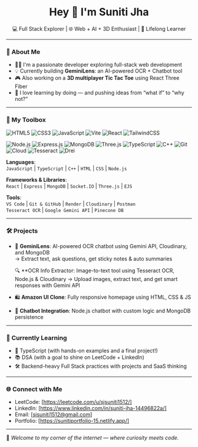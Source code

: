 
<h1 align="center">Hey 👋 I'm Suniti Jha</h1>
<p align="center">
  💻 Full Stack Explorer | 🌐 Web + AI + 3D Enthusiast | 🧠 Lifelong Learner
</p>

---

### 🌟 About Me

- 🧑‍💻 I'm a passionate developer exploring full-stack web development  
- 💡 Currently building **GeminiLens**: an AI-powered OCR + Chatbot tool  
- 🎮 Also working on a **3D multiplayer Tic Tac Toe** using React Three Fiber  
- 🧩 I love learning by doing — and pushing ideas from “what if” to “why not?”

---

### 🚀 My Toolbox

![HTML5](https://img.shields.io/badge/-HTML5-E34F26?style=flat-square&logo=html5&logoColor=white)
![CSS3](https://img.shields.io/badge/-CSS3-1572B6?style=flat-square&logo=css3)
![JavaScript](https://img.shields.io/badge/-JavaScript-F7DF1E?style=flat-square&logo=javascript&logoColor=black)
![Vite](https://img.shields.io/badge/-Vite-646CFF?style=flat-square&logo=vite&logoColor=white)
![React](https://img.shields.io/badge/-React-61DAFB?style=flat-square&logo=react&logoColor=black)
![TailwindCSS](https://img.shields.io/badge/-TailwindCSS-38B2AC?style=flat-square&logo=tailwind-css&logoColor=white)

![Node.js](https://img.shields.io/badge/-Node.js-339933?style=flat-square&logo=node.js&logoColor=white)
![Express.js](https://img.shields.io/badge/-Express.js-000000?style=flat-square&logo=express&logoColor=white)
![MongoDB](https://img.shields.io/badge/-MongoDB-47A248?style=flat-square&logo=mongodb&logoColor=white)
![Three.js](https://img.shields.io/badge/-Three.js-000000?style=flat-square&logo=three.js&logoColor=white)
![TypeScript](https://img.shields.io/badge/-TypeScript-3178C6?style=flat-square&logo=typescript&logoColor=white)
![C++](https://img.shields.io/badge/-C++-00599C?style=flat-square&logo=c%2B%2B&logoColor=white)
![Git](https://img.shields.io/badge/-Git-F05032?style=flat-square&logo=git&logoColor=white)
![Cloud](https://img.shields.io/badge/-Cloud-4285F4?style=flat-square&logo=cloud&logoColor=white)
![Tesseract](https://img.shields.io/badge/-Tesseract-4285F4?style=flat-square&logo=tesseract&logoColor=white)
![Drei](https://img.shields.io/badge/-drei-0C1A29?style=flat-square&logo=data:image/svg+xml;base64,&logoColor=white)


**Languages**:  
`JavaScript` | `TypeScript` | `C++` | `HTML` | `CSS` | `Node.js`

**Frameworks & Libraries**:  
`React` | `Express` | `MongoDB` | `Socket.IO` | `Three.js` | `EJS`

**Tools**:  
`VS Code` | `Git & GitHub` | `Render` | `Cloudinary` | `Postman`  
`Tesseract OCR` | `Google Gemini API` | `Pinecone DB`

---

### 🛠️ Projects 

- 🧠 **GeminiLens**: AI-powered OCR chatbot using Gemini API, Cloudinary, and MongoDB  
  → Extract text, ask questions, get sticky notes & auto summaries
  
  🔍 **OCR Info Extractor: Image-to-text tool using Tesseract OCR, Node.js & Cloudinary
   → Upload images, extract text, and get smart responses with Gemini API

- 🛍️ **Amazon UI Clone**: Fully responsive homepage using HTML, CSS & JS

- 💬 **Chatbot Integration**: Node.js chatbot with custom logic and MongoDB persistence

---

### 🌱 Currently Learning

- 📘 TypeScript (with hands-on examples and a final project!)  
- 📚 DSA (with a goal to shine on LeetCode + LinkedIn)  
- 🛠️ Backend-heavy Full Stack practices with projects and SaaS thinking

---

### 🌐 Connect with Me

- LeetCode: [https://leetcode.com/u/sjsuniti1512/]
- LinkedIn: [https://www.linkedin.com/in/suniti-jha-14496822a/]
- Email:    [sjsuniti1512@gmail.com]
- Portfolio: [https://sunitiportfolio-15.netlify.app/]

---

📌 *Welcome to my corner of the internet — where curiosity meets code.*


